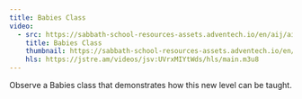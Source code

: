 ```yaml
---
title: Babies Class
video:
  - src: https://sabbath-school-resources-assets.adventech.io/en/aij/aij-training-videos/assets/en-aij-babies-class.mp4
    title: Babies Class
    thumbnail: https://sabbath-school-resources-assets.adventech.io/en/aij/aij-training-videos/16-babies-class/cover.png
    hls: https://jstre.am/videos/jsv:UVrxMIYtWds/hls/main.m3u8
---
```


Observe a Babies class that demonstrates how this new level can be taught.